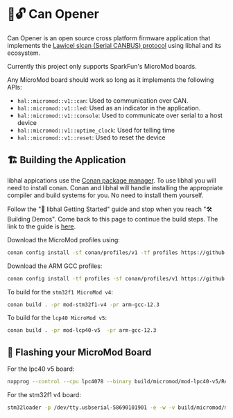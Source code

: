 # 🥫🔓 Can Opener

Can Opener is an open source cross platform firmware application that
implements the [Lawicel slcan (Serial CANBUS) protocol](https://www.canusb.com/files/canusb_manual.pdf) using libhal and its ecosystem.

Currently this project only supports SparkFun's MicroMod boards.

Any MicroMod board should work so long as it implements the following APIs:

- `hal::micromod::v1::can`: Used to communication over CAN.
- `hal::micromod::v1::led`: Used as an indicator in the application.
- `hal::micromod::v1::console`: Used to communicate over serial to a host device
- `hal::micromod::v1::uptime_clock`: Used for telling time
- `hal::micromod::v1::reset`: Used to reset the device

## 🏗️ Building the Application

libhal appications use the [Conan package manager](https://conan.io/center). To
use libhal you will need to install conan. Conan and libhal will handle installing the appropriate compiler and build systems for you. No need to install them yourself.

Follow the "🚀 libhal Getting Started" guide and stop when you reach
"🛠️ Building Demos". Come back to this page to continue the build steps. The
link to the guide is [here](https://libhal.github.io/getting_started/).

Download the MicroMod profiles using:

```bash
conan config install -sf conan/profiles/v1 -tf profiles https://github.com/libhal/libhal-micromod.git
```

Download the ARM GCC profiles:

```bash
conan config install -tf profiles -sf conan/profiles/v1 https://github.com/libhal/arm-gnu-toolchain.git
```

To build for the `stm32f1 MicroMod v4`:

```bash
conan build . -pr mod-stm32f1-v4 -pr arm-gcc-12.3
```

To build for the `lcp40 MicroMod v5`:

```bash
conan build . -pr mod-lcp40-v5  -pr arm-gcc-12.3
```

## 💾 Flashing your MicroMod Board

For the lpc40 v5 board:

```bash
nxpprog --control --cpu lpc4078 --binary build/micromod/mod-lpc40-v5/Release/app.elf.bin --device /dev/tty.usbserial-2110
```

For the stm32f1 v4 board:

```bash
stm32loader -p /dev/tty.usbserial-58690101901 -e -w -v build/micromod/mod-stm32f1-v4/Release/app.elf.bin
```
